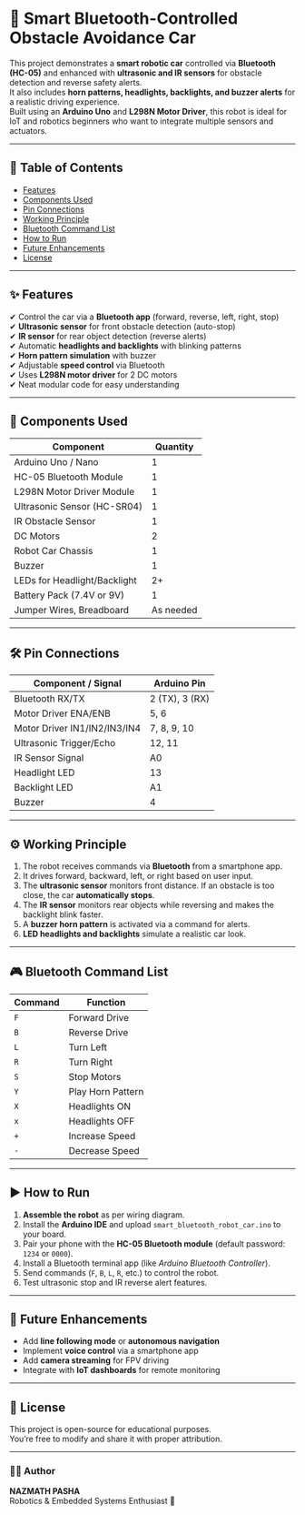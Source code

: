 # 🤖 Smart Bluetooth-Controlled Obstacle Avoidance Car

This project demonstrates a **smart robotic car** controlled via **Bluetooth (HC-05)** and enhanced with **ultrasonic and IR sensors** for obstacle detection and reverse safety alerts.  
It also includes **horn patterns, headlights, backlights, and buzzer alerts** for a realistic driving experience.  
Built using an **Arduino Uno** and **L298N Motor Driver**, this robot is ideal for IoT and robotics beginners who want to integrate multiple sensors and actuators.

---

## 📜 Table of Contents
- [Features](#-features)
- [Components Used](#-components-used)
- [Pin Connections](#-pin-connections)
- [Working Principle](#-working-principle)
- [Bluetooth Command List](#-bluetooth-command-list)
- [How to Run](#-how-to-run)
- [Future Enhancements](#-future-enhancements)
- [License](#-license)

---

## ✨ Features
✔ Control the car via a **Bluetooth app** (forward, reverse, left, right, stop)  
✔ **Ultrasonic sensor** for front obstacle detection (auto-stop)  
✔ **IR sensor** for rear object detection (reverse alerts)  
✔ Automatic **headlights and backlights** with blinking patterns  
✔ **Horn pattern simulation** with buzzer  
✔ Adjustable **speed control** via Bluetooth  
✔ Uses **L298N motor driver** for 2 DC motors  
✔ Neat modular code for easy understanding  

---

## 🔧 Components Used
| Component                     | Quantity |
|-------------------------------|----------|
| Arduino Uno / Nano            | 1        |
| HC-05 Bluetooth Module        | 1        |
| L298N Motor Driver Module     | 1        |
| Ultrasonic Sensor (HC-SR04)   | 1        |
| IR Obstacle Sensor            | 1        |
| DC Motors                     | 2        |
| Robot Car Chassis             | 1        |
| Buzzer                        | 1        |
| LEDs for Headlight/Backlight  | 2+       |
| Battery Pack (7.4V or 9V)     | 1        |
| Jumper Wires, Breadboard      | As needed |

---

## 🛠 Pin Connections
| Component / Signal        | Arduino Pin |
|---------------------------|------------|
| Bluetooth RX/TX           | 2 (TX), 3 (RX) |
| Motor Driver ENA/ENB      | 5, 6       |
| Motor Driver IN1/IN2/IN3/IN4 | 7, 8, 9, 10 |
| Ultrasonic Trigger/Echo   | 12, 11     |
| IR Sensor Signal          | A0         |
| Headlight LED             | 13         |
| Backlight LED             | A1         |
| Buzzer                    | 4          |

---

## ⚙️ Working Principle
1. The robot receives commands via **Bluetooth** from a smartphone app.  
2. It drives forward, backward, left, or right based on user input.  
3. The **ultrasonic sensor** monitors front distance. If an obstacle is too close, the car **automatically stops**.  
4. The **IR sensor** monitors rear objects while reversing and makes the backlight blink faster.  
5. A **buzzer horn pattern** is activated via a command for alerts.  
6. **LED headlights and backlights** simulate a realistic car look.  

---

## 🎮 Bluetooth Command List
| Command | Function               |
|---------|----------------------|
| `F`     | Forward Drive        |
| `B`     | Reverse Drive        |
| `L`     | Turn Left            |
| `R`     | Turn Right           |
| `S`     | Stop Motors          |
| `Y`     | Play Horn Pattern    |
| `X`     | Headlights ON        |
| `x`     | Headlights OFF       |
| `+`     | Increase Speed       |
| `-`     | Decrease Speed       |

---

## ▶️ How to Run
1. **Assemble the robot** as per wiring diagram.  
2. Install the **Arduino IDE** and upload `smart_bluetooth_robot_car.ino` to your board.  
3. Pair your phone with the **HC-05 Bluetooth module** (default password: `1234` or `0000`).  
4. Install a Bluetooth terminal app (like *Arduino Bluetooth Controller*).  
5. Send commands (`F`, `B`, `L`, `R`, etc.) to control the robot.  
6. Test ultrasonic stop and IR reverse alert features.

---

## 🚀 Future Enhancements
- Add **line following mode** or **autonomous navigation**  
- Implement **voice control** via a smartphone app  
- Add **camera streaming** for FPV driving  
- Integrate with **IoT dashboards** for remote monitoring  

---

## 📜 License
This project is open-source for educational purposes.  
You’re free to modify and share it with proper attribution.

---

### 👨‍💻 Author
**NAZMATH PASHA**  
Robotics & Embedded Systems Enthusiast 🚀  

